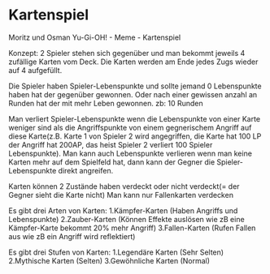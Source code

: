 # Kartenspiel

Moritz und Osman 
Yu-Gi-OH! - Meme - Kartenspiel

Konzept:
2 Spieler stehen sich gegenüber und man bekommt jeweils 4 zufällige Karten vom Deck.
Die Karten werden am Ende jedes Zugs wieder auf 4 aufgefüllt.

Die Spieler haben Spieler-Lebenspunkte und sollte jemand 0 Lebenspunkte haben hat der gegenüber gewonnen.
Oder nach einer gewissen anzahl an Runden hat der mit mehr Leben gewonnen. zb: 10 Runden

Man verliert Spieler-Lebenspunkte wenn die Lebenspunkte von einer Karte weniger sind als die Angriffspunkte von einem gegnerischem Angriff auf diese Karte(z.B. Karte 1 von Spieler 2 wird angegriffen, die Karte hat 100 LP der Angriff hat 200AP, das heist Spieler 2 verliert 100 Spieler Lebenspunkte).
Man kann auch Lebenspunkte verlieren wenn man keine Karten mehr auf dem Spielfeld hat, dann kann der Gegner die Spieler-Lebenspunkte direkt angreifen.

Karten können 2 Zustände haben verdeckt oder nicht verdeckt(= der Gegner sieht die Karte nicht)
Man kann nur Fallenkarten verdecken

Es gibt drei Arten von Karten:
1.Kämpfer-Karten (Haben Angriffs und Lebenspunkte)
2.Zauber-Karten (Können Effekte auslösen wie zB eine Kämpfer-Karte bekommt 20% mehr Angriff)
3.Fallen-Karten (Rufen Fallen aus wie zB ein Angriff wird reflektiert)

Es gibt drei Stufen von Karten:
1.Legendäre Karten (Sehr Selten)
2.Mythische Karten (Selten)
3.Gewöhnliche Karten (Normal) 


